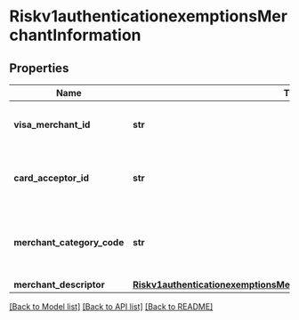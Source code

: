 # Riskv1authenticationexemptionsMerchantInformation

## Properties
Name | Type | Description | Notes
------------ | ------------- | ------------- | -------------
**visa_merchant_id** | **str** | Network assigned merchant identifier.  | [optional] 
**card_acceptor_id** | **str** | Card Acceptor ID (CAID) for the current transaction.  | [optional] 
**merchant_category_code** | **str** | Merchant Category Code (MCC). 4 digit numeric.  | [optional] 
**merchant_descriptor** | [**Riskv1authenticationexemptionsMerchantInformationMerchantDescriptor**](Riskv1authenticationexemptionsMerchantInformationMerchantDescriptor.md) |  | [optional] 

[[Back to Model list]](../README.md#documentation-for-models) [[Back to API list]](../README.md#documentation-for-api-endpoints) [[Back to README]](../README.md)


